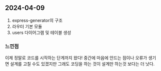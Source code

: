 ## 2024-04-09
1. express-generator의 구조
2. 라우터 기본 모듈
3. users 다이어그램 및 테이블 생성

### 느낀점
이제 정말로 코드를 시작하는 단계까지 왔다! 중간에 마음에 안드는 점이나 오류가 생기면 설계를 고칠 수도 있겠지만 그래도 코딩을 하는 것이 설계만 하는것 보다는 더 낫다.